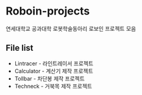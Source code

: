 # Roboin-projects

연세대학교 공과대학 로봇학술동아리 로보인 프로젝트 모음


## File list

+ Lintracer - 라인트레이서 프로젝트
+ Calculator - 계산기 제작 프로젝트
+ Tollbar - 차단봉 제작 프로젝트
+ Techneck - 거북목 제작 프로젝트

